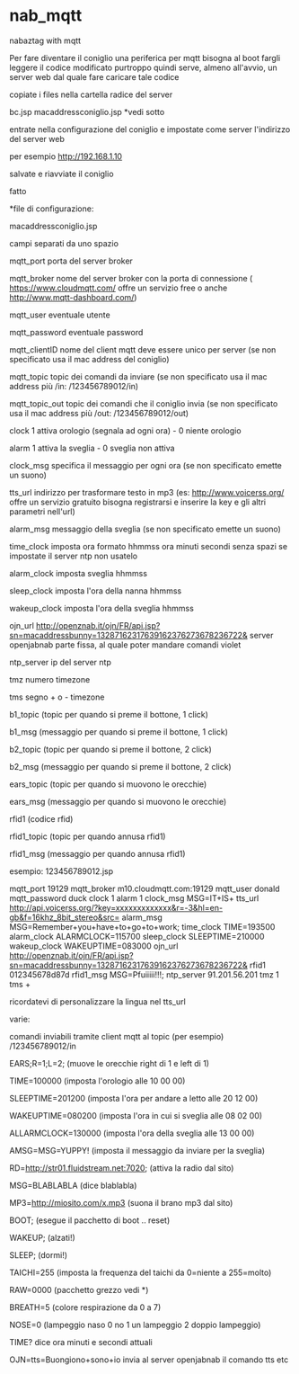 # nab_mqtt
nabaztag with mqtt


Per fare diventare il coniglio una periferica per mqtt bisogna al boot
fargli leggere il codice modificato
purtroppo quindi serve, almeno all'avvio, un server web dal quale fare caricare tale codice

copiate i files nella cartella radice del server

bc.jsp
macaddressconiglio.jsp   *vedi sotto

entrate nella configurazione del coniglio e impostate come server l'indirizzo del server web 

per esempio http://192.168.1.10

salvate e riavviate il coniglio

fatto

*file di configurazione:

macaddressconiglio.jsp


campi separati da uno spazio

mqtt_port porta del server broker

mqtt_broker nome del server broker con la porta di connessione ( https://www.cloudmqtt.com/ offre un servizio free o anche http://www.mqtt-dashboard.com/)

mqtt_user eventuale utente

mqtt_password eventuale password

mqtt_clientID nome del client mqtt deve essere unico per server (se non specificato usa il mac address del coniglio)

mqtt_topic topic dei comandi da inviare (se non specificato usa il mac address più /in: /123456789012/in)

mqtt_topic_out topic dei comandi che il coniglio invia (se non specificato usa il mac address più /out: /123456789012/out)

clock 1 attiva orologio (segnala ad ogni ora) - 0 niente orologio

alarm 1 attiva la sveglia - 0 sveglia non attiva

clock_msg specifica il messaggio per ogni ora (se non specificato emette un suono)

tts_url indirizzo per trasformare testo in mp3 (es: http://www.voicerss.org/ offre un servizio gratuito bisogna registrarsi e inserire la 
key e gli altri parametri nell'url)

alarm_msg messaggio della sveglia (se non specificato emette un suono)

time_clock imposta ora formato hhmmss ora minuti secondi senza spazi se impostate il server ntp non usatelo

alarm_clock imposta sveglia hhmmss

sleep_clock imposta l'ora della nanna hhmmss

wakeup_clock imposta l'ora della sveglia hhmmss

ojn_url http://openznab.it/ojn/FR/api.jsp?sn=macaddressbunny=13287162317639162376273678236722& server openjabnab parte fissa, al quale poter 
mandare comandi violet

ntp_server ip del server ntp

tmz numero timezone

tms segno + o - timezone

b1_topic (topic per quando si preme il bottone, 1 click)

b1_msg (messaggio per quando si preme il bottone, 1 click)

b2_topic (topic per quando si preme il bottone, 2 click)

b2_msg (messaggio per quando si preme il bottone, 2 click)

ears_topic (topic per quando si muovono le orecchie)

ears_msg (messaggio per quando si muovono le orecchie)

rfid1 (codice rfid)

rfid1_topic (topic per quando annusa rfid1)

rfid1_msg (messaggio per quando annusa rfid1)




esempio: 123456789012.jsp

mqtt_port 19129
mqtt_broker m10.cloudmqtt.com:19129
mqtt_user donald
mqtt_password duck
clock 1
alarm 1
clock_msg MSG=IT+IS+
tts_url http://api.voicerss.org/?key=xxxxxxxxxxxxx&r=-3&hl=en-gb&f=16khz_8bit_stereo&src=
alarm_msg MSG=Remember+you+have+to+go+to+work;
time_clock TIME=193500
alarm_clock ALARMCLOCK=115700
sleep_clock SLEEPTIME=210000
wakeup_clock WAKEUPTIME=083000
ojn_url http://openznab.it/ojn/FR/api.jsp?sn=macaddressbunny=13287162317639162376273678236722&
rfid1 012345678d87d
rfid1_msg MSG=Pfuiiiii!!!;
ntp_server 91.201.56.201
tmz 1
tms +

ricordatevi di personalizzare la lingua nel tts_url

varie:

comandi inviabili tramite client mqtt al topic (per esempio) /123456789012/in

EARS;R=1;L=2; (muove le orecchie right di 1 e left di 1)

TIME=100000 (imposta l'orologio alle 10 00 00)

SLEEPTIME=201200 (imposta l'ora per andare a letto alle 20 12 00)

WAKEUPTIME=080200 (imposta l'ora in cui si sveglia alle 08 02 00)

ALLARMCLOCK=130000 (imposta l'ora della sveglia alle 13 00 00)

AMSG=MSG=YUPPY! (imposta il messaggio da inviare per la sveglia)

RD=http://str01.fluidstream.net:7020; (attiva la radio dal sito)

MSG=BLABLABLA (dice blablabla)

MP3=http://miosito.com/x.mp3 (suona il brano mp3 dal sito)

BOOT; (esegue il pacchetto di boot .. reset)

WAKEUP; (alzati!)

SLEEP; (dormi!)

TAICHI=255 (imposta la frequenza del taichi da 0=niente a 255=molto)

RAW=0000 (pacchetto grezzo vedi *)

BREATH=5 (colore respirazione da 0 a 7)

NOSE=0 (lampeggio naso 0 no 1 un lampeggio 2 doppio lampeggio)

TIME? dice ora minuti e secondi attuali

OJN=tts=Buongiono+sono+io invia al server openjabnab il comando tts etc




